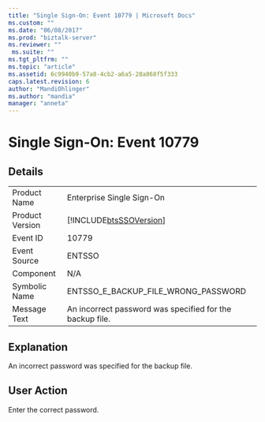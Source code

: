 ```yaml
---
title: "Single Sign-On: Event 10779 | Microsoft Docs"
ms.custom: ""
ms.date: "06/08/2017"
ms.prod: "biztalk-server"
ms.reviewer: ""
 ms.suite: ""
ms.tgt_pltfrm: ""
ms.topic: "article"
ms.assetid: 6c9940b9-57a8-4cb2-a6a5-28a868f5f333
caps.latest.revision: 6
author: "MandiOhlinger"
ms.author: "mandia"
manager: "anneta"
---
```

# Single Sign-On: Event 10779
## Details  
  
|||  
|-|-|  
|Product Name|Enterprise Single Sign-On|  
|Product Version|[!INCLUDE[btsSSOVersion](../includes/btsssoversion-md.md)]|  
|Event ID|10779|  
|Event Source|ENTSSO|  
|Component|N/A|  
|Symbolic Name|ENTSSO_E_BACKUP_FILE_WRONG_PASSWORD|  
|Message Text|An incorrect password was specified for the backup file.|  
  
## Explanation  
 An incorrect password was specified for the backup file.  
  
## User Action  
 Enter the correct password.